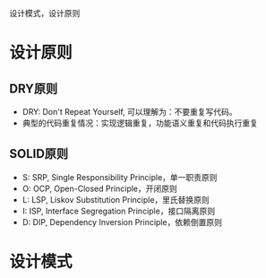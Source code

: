 设计模式，设计原则

# 设计原则
## DRY原则
* DRY: Don't Repeat Yourself, 可以理解为：不要重复写代码。
* 典型的代码重复情况：实现逻辑重复，功能语义重复和代码执行重复
## SOLID原则
* S: SRP, Single Responsibility Principle，单一职责原则
* O: OCP, Open-Closed Principle，开闭原则
* L: LSP, Liskov Substitution Principle，里氏替换原则
* I: ISP, Interface Segregation Principle，接口隔离原则
* D: DIP, Dependency Inversion Principle，依赖倒置原则
# 设计模式
## 
